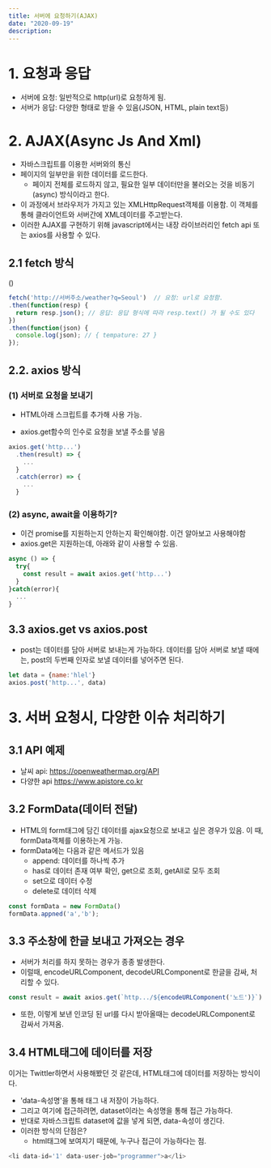 ```yaml
---
title: 서버에 요청하기(AJAX)
date: "2020-09-19"
description: 
---
```


# 1. 요청과 응답
- 서버에 요청: 일반적으로 http(url)로 요청하게 됨.
- 서버가 응답: 다양한 형태로 받을 수 있음(JSON, HTML, plain text등)

# 2. AJAX(Async Js  And Xml)
- 자바스크립트를 이용한 서버와의 통신
- 페이지의 일부만을 위한 데이터를 로드한다.
  - 페이지 전체를 로드하지 않고, 필요한 일부 데이터만을 불러오는 것을 비동기(async) 방식이라고 한다.
- 이 과정에서 브라우저가 가지고 있는 XMLHttpRequest객체를 이용함. 이 객체를 통해 클라이언트와 서버간에 XML데이터를 주고받는다.
- 이러한 AJAX를 구현하기 위해 javascript에서는 내장 라이브러리인 fetch api 또는 axios를 사용할 수 있다.

## 2.1 fetch 방식
()
```js
fetch('http://서버주소/weather?q=Seoul')  // 요청: url로 요청함.
.then(function(resp) {
  return resp.json(); // 응답: 응답 형식에 따라 resp.text() 가 될 수도 있다
})
.then(function(json) {
  console.log(json); // { tempature: 27 }
});
```

## 2.2. axios 방식

### (1) 서버로 요청을 보내기
- HTML아래 스크립트를 추가해 사용 가능.

- axios.get함수의 인수로 요청을 보낼 주소를 넣음

```js
axios.get('http...')
  .then(result) => {
    ...
  }
  .catch(error) => {
    ...
  }
```

### (2) async, await을 이용하기?
- 이건 promise를 지원하는지 안하는지 확인해야함. 이건 알아보고 사용해야함
- axios.get은 지원하는데, 아래와 같이 사용할 수 있음.

```js
async () => {
  try{
    const result = await axios.get('http...')
  }
}catch(error){
  ...
}
```
## 3.3 axios.get vs axios.post
- post는 데이터를 담아 서버로 보내는게 가능하다. 데이터를 담아 서버로 보낼 때에는, post의 두번째 인자로 보낼 데이터를 넣어주면 된다.

```js
let data = {name:'hlel'}
axios.post('http...', data)
```

# 3. 서버 요청시, 다양한 이슈 처리하기


## 3.1 API 예제
- 날씨 api:  https://openweathermap.org/API
- 다양한 api https://www.apistore.co.kr


## 3.2 FormData(데이터 전달)
- HTML의 form태그에 담긴 데이터를 ajax요청으로 보내고 싶은 경우가 있음.
이 때, formData객체를 이용하는게 가능. 
- formData에는 다음과 같은 메서드가 있음
  - append: 데이터를 하나씩 추가
  - has로 데이터 존재 여부 확인, get으로 조회, getAll로 모두 조회
  - set으로 데이터 수정
  - delete로 데이터 삭제

```js
const formData = new FormData()
formData.appned('a','b');
```

## 3.3 주소창에 한글 보내고 가져오는 경우
- 서버가 처리를 하지 못하는 경우가 종종 발생한다.
- 이럴때, encodeURLComponent, decodeURLComponent로 한글을 감싸, 처리할 수 있다.

```js
const result = await axios.get(`http.../${encodeURLComponent('노드')}`)
```

- 또한, 이렇게 보낸 인코딩 된 url를 다시 받아올때는 decodeURLComponent로 감싸서 가져옴.

## 3.4 HTML태그에 데이터를 저장
이거는 Twittler하면서 사용해봤던 것 같은데, HTML태그에 데이터를 저장하는 방식이다. 
- 'data-속성명'을 통해 태그 내 저장이 가능하다. 
- 그리고 여기에 접근하려면, dataset이라는 속성명을 통해 접근 가능하다.
- 반대로 자바스크립트 dataset에 값을 넣게 되면, data-속성이 생긴다.
- 이러한 방식의 단점은?
  - html태그에 보여지기 때문에, 누구나 접근이 가능하다는 점.

```js
<li data-id='1' data-user-job="programmer">a</li>
```
